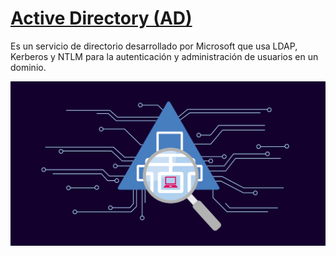 # [Active Directory (AD)](https://www.quest.com/mx-es/solutions/active-directory/what-is-active-directory.aspx)

Es un servicio de directorio desarrollado por Microsoft que usa LDAP, Kerberos y NTLM para la autenticación y administración de usuarios en un dominio.

![active](img/active-directory-monitoring.jpg)
